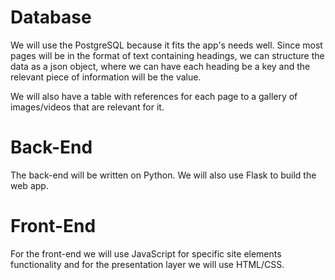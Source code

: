 # Database

We will use the PostgreSQL because it fits the app's needs well. Since most pages will be in the format of text containing headings, we can structure the data as a json object, where we can have each heading be a key and the relevant piece of information will be the value.

We will also have a table with references for each page to a gallery of images/videos that are relevant for it.

# Back-End

The back-end will be written on Python. We will also use Flask to build the web app.

# Front-End

For the front-end we will use JavaScript for specific site elements functionality and for the presentation layer we will use HTML/CSS.